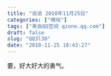 ```yaml
---
title: "说说 2010年11月25日"
categories: ["嘀咕"]
tags: ["来自QQ空间 qzone.qq.com"]
draft: false
slug: "QQ3l3O"
date: "2010-11-25 18:43:27"
---
```


要，好大好大的勇气。
